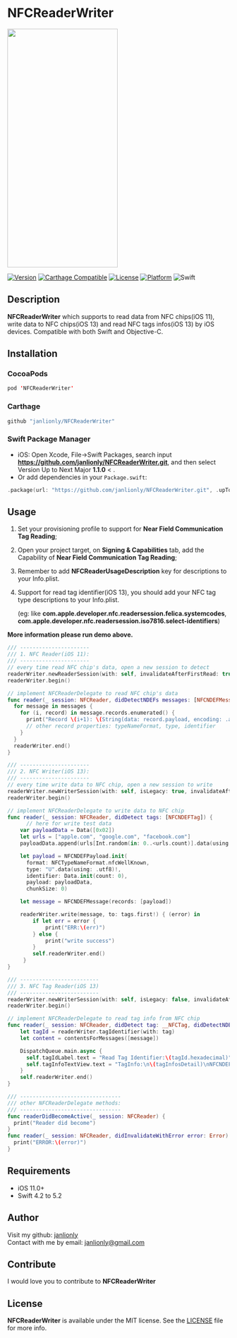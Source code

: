 # NFCReaderWriter
<img src="https://github.com/janlionly/NFCReaderWriter/blob/master/Resources/NFC-Result.PNG" width="250" height="541">

[![Version](https://img.shields.io/cocoapods/v/NFCReaderWriter.svg?style=flat)](https://cocoapods.org/pods/NFCReaderWriter)
[![Carthage Compatible](https://img.shields.io/badge/Carthage-compatible-4BC51D.svg?style=flat)](https://github.com/Carthage/Carthage)
[![License](https://img.shields.io/cocoapods/l/NFCReaderWriter.svg?style=flat)](https://github.com/janlionly/NFCReaderWriter/blob/master/LICENSE)
[![Platform](https://img.shields.io/cocoapods/p/NFCReaderWriter.svg?style=flat)](https://github.com/janlionly/NFCReaderWriter)
![Swift](https://img.shields.io/badge/%20in-swift%204.2-orange.svg)

## Description
**NFCReaderWriter** which supports to read data from NFC chips(iOS 11), write data to NFC chips(iOS 13) and read NFC tags infos(iOS 13) by iOS devices. Compatible with both Swift and Objective-C.

## Installation
### CocoaPods
```swift
pod 'NFCReaderWriter'
```

### Carthage
```swift
github "janlionly/NFCReaderWriter"
```

### Swift Package Manager
- iOS: Open Xcode, File->Swift Packages, search input **https://github.com/janlionly/NFCReaderWriter.git**, and then select Version Up to Next Major **1.1.0** < .
- Or add dependencies in your `Package.swift`:
```swift
.package(url: "https://github.com/janlionly/NFCReaderWriter.git", .upToNextMajor(from: "1.1.0")),
```

## Usage
1. Set your provisioning profile to support for **Near Field Communication Tag Reading**;

2. Open your project target, on **Signing & Capabilities** tab, add the Capability of **Near Field Communication Tag Reading**;

3. Remember to add **NFCReaderUsageDescription** key for descriptions to your Info.plist.

4. Support for read tag identifier(iOS 13), you should add your NFC tag type descriptions to your Info.plist. 

   (eg: like **com.apple.developer.nfc.readersession.felica.systemcodes**, **com.apple.developer.nfc.readersession.iso7816.select-identifiers**)

**More information please run demo above.**

```swift
/// ----------------------
/// 1. NFC Reader(iOS 11):
/// ----------------------
// every time read NFC chip's data, open a new session to detect
readerWriter.newReaderSession(with: self, invalidateAfterFirstRead: true, alertMessage: "Nearby NFC Card for read")
readerWriter.begin()

// implement NFCReaderDelegate to read NFC chip's data
func reader(_ session: NFCReader, didDetectNDEFs messages: [NFCNDEFMessage]) {
  for message in messages {
    for (i, record) in message.records.enumerated() {
      print("Record \(i+1): \(String(data: record.payload, encoding: .ascii))")
      // other record properties: typeNameFormat, type, identifier
    }
  }
  readerWriter.end()
}

/// ----------------------
/// 2. NFC Writer(iOS 13):
/// ----------------------
// every time write data to NFC chip, open a new session to write
readerWriter.newWriterSession(with: self, isLegacy: true, invalidateAfterFirstRead: true, alertMessage: "Nearby NFC Card for write")
readerWriter.begin()

// implement NFCReaderDelegate to write data to NFC chip
func reader(_ session: NFCReader, didDetect tags: [NFCNDEFTag]) {
	  // here for write test data
    var payloadData = Data([0x02])
    let urls = ["apple.com", "google.com", "facebook.com"]
    payloadData.append(urls[Int.random(in: 0..<urls.count)].data(using: .utf8)!)

    let payload = NFCNDEFPayload.init(
      format: NFCTypeNameFormat.nfcWellKnown,
      type: "U".data(using: .utf8)!,
      identifier: Data.init(count: 0),
      payload: payloadData,
      chunkSize: 0)

    let message = NFCNDEFMessage(records: [payload])

    readerWriter.write(message, to: tags.first!) { (error) in
        if let err = error {
            print("ERR:\(err)")
        } else {
            print("write success")
        }
        self.readerWriter.end()
     }
}

/// -------------------------
/// 3. NFC Tag Reader(iOS 13)
/// -------------------------
readerWriter.newWriterSession(with: self, isLegacy: false, invalidateAfterFirstRead: true, alertMessage: "Nearby NFC card for read tag identifier")
readerWriter.begin()

// implement NFCReaderDelegate to read tag info from NFC chip
func reader(_ session: NFCReader, didDetect tag: __NFCTag, didDetectNDEF message: NFCNDEFMessage) {
    let tagId = readerWriter.tagIdentifier(with: tag)
    let content = contentsForMessages([message])

    DispatchQueue.main.async {
      self.tagIdLabel.text = "Read Tag Identifier:\(tagId.hexadecimal)"
      self.tagInfoTextView.text = "TagInfo:\n\(tagInfosDetail)\nNFCNDEFMessage:\n\(content)"
    }
    self.readerWriter.end()
}

/// --------------------------------
/// other NFCReaderDelegate methods:
/// --------------------------------
func readerDidBecomeActive(_ session: NFCReader) {
  print("Reader did become")
}
func reader(_ session: NFCReader, didInvalidateWithError error: Error) {
  print("ERROR:\(error)")
}
```

## Requirements
- iOS 11.0+
- Swift 4.2 to 5.2

## Author
Visit my github: [janlionly](https://github.com/janlionly)<br>
Contact with me by email: janlionly@gmail.com

## Contribute
I would love you to contribute to **NFCReaderWriter**

## License
**NFCReaderWriter** is available under the MIT license. See the [LICENSE](https://github.com/janlionly/NFCReaderWriter/blob/master/LICENSE) file for more info.
